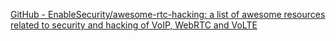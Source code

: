 
[GitHub - EnableSecurity/awesome-rtc-hacking: a list of awesome resources related to security and hacking of VoIP, WebRTC and VoLTE](https://github.com/EnableSecurity/awesome-rtc-hacking)
